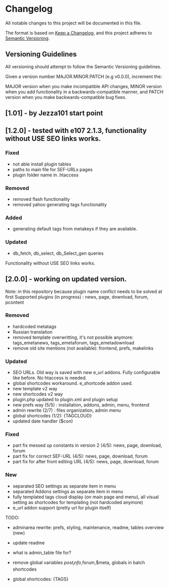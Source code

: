 
# Changelog
All notable changes to this project will be documented in this file.

The format is based on [Keep a Changelog](https://keepachangelog.com/en/1.0.0/),
and this project adheres to [Semantic Versioning](https://semver.org/spec/v2.0.0.html).

## Versioning Guidelines
All versioning should attempt to follow the Semantic Versioning guidelines.

Given a version number MAJOR.MINOR.PATCH (e.g v0.0.0), increment the:

MAJOR version when you make incompatible API changes,
MINOR version when you add functionality in a backwards-compatible manner, and
PATCH version when you make backwards-compatible bug fixes.


## [1.01] - by Jezza101 start point

## [1.2.0] -  tested with e107 2.1.3, functionality without USE SEO links works.
### Fixed
- not able install plugin tables
- paths to main file for SEF-URLs pages 
- plugin folder name in .htaccess
### Removed
- removed flash functionality
- removed yahoo generating tags functionality
### Added
- generating default tags from metakeys if they are available.
### Updated
- db_fetch, db_select, db_Select_gen queries
 
Functionality without USE SEO links works.

## [2.0.0] -  working on updated version.

Note: in this repository because plugin name conflict needs to be solved at first 
Supported plugins (in progress) : news, page, download, forum, pcontent

### Removed
- hardcoded metatags
- Russian translation
- removed template overwritting, it's not possible anymore: tags_emetanews, tags_emetaforum, tags_emetadownload
- remove old site mentions (not available): frontend,  prefs, makelinks 

### Updated
- SEO URLs. Old way is saved with new e_url addons. Fully configurable like before. No htaccess is needed. 
- global shortcodes workaround. e_shortcode addon used.
- new template v2 way
- new shortcodes v2 way
- plugin.php updated to plugin.xml and plugin setup
- new prefs way (5/5) : installation, addons, admin, menu, frontend
- admin rewrite (2/7) : files organization,  admin menu
- global shortcodes (1/2): {TAGCLOUD}
- updated date handler ($con)

### Fixed
- part fix messed up constants in version 2 (4/5): news, page, download, forum
- part fix for correct SEF-URL (4/5): news, page, download, forum
- part fix for after front editing URL (4/5): news, page, download, forum 

### New
- separated SEO settings as separate item in menu
- separated Addons settings as separate item in menu
- fully templated tags cloud display (on main page and menu), all visual setting as shortcodes for templating (not hardcoded anymore)
- e_url addon support (pretty url for plugin itself)
 
TODO:
 
- adminarea rewrite: prefs, styling, maintenance, readme, tables overview (new) 

- update readme

- what is admin_table file for?

- remove global variables  $post_info,$forum,$meta, globals in batch shortcodes

- global shortcodes: {TAGS}

